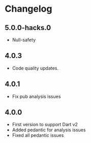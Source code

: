 # Changelog

## 5.0.0-hacks.0

- Null-safety

## 4.0.3

- Code quality updates.

## 4.0.1

- Fix pub analysis issues

## 4.0.0

- First version to support Dart v2
- Added pedantic for analysis issues
- Fixed all pedantic issues
